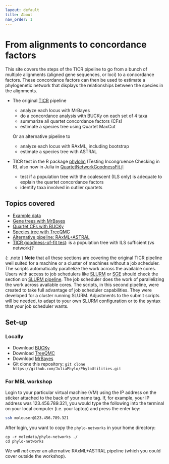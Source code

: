 ```yaml
---
layout: default
title: About
nav_order: 1
---
```


# From alignments to concordance factors

This site covers the steps of the TICR pipeline to go from a bunch of multiple alignments
(aligned gene sequences, or loci) to a concordance factors. These concordance factors can then be used to estimate a phylogenetic network that displays the relationships between the species in the alignments.

- The original [TICR](https://github.com/nstenz/TICR) pipeline

    - analyze each locus with MrBayes
    - do a concordance analysis with BUCKy on each set of 4 taxa
    - summarize all quartet concordance factors (CFs)
    - estimate a species tree using Quartet MaxCut

    Or an alternative pipeline to

    - analyze each locus with RAxML, including bootstrap
    - estimate a species tree with ASTRAL


- TICR test in the R package [phylolm](https://github.com/lamho86/phylolm)
  (Testing Incongruence Checking in R), also now in Julia in [QuartetNetworkGoodnessFit.jl](https://github.com/JuliaPhylo/QuartetNetworkGoodnessFit.jl)

   - test if a population tree with the coalescent (ILS only) is adequate
     to explain the quartet concordance factors
   - identify taxa involved in outlier quartets

## Topics covered

- [Example data](https://juliaphylo.github.io/PhyloUtilities/notebooks/Example-Data.html)
- [Gene trees with MrBayes](https://juliaphylo.github.io/PhyloUtilities/notebooks/Gene-Trees-MrBayes.html)
- [Quartet CFs with BUCKy](https://juliaphylo.github.io/PhyloUtilities/notebooks/Quartet-CF-BUCKy.html)
- [Species tree with TreeQMC](https://juliaphylo.github.io/PhyloUtilities/notebooks/Species-tree-from-quartet-CFs-QMC.html)
- [Alternative pipeline: RAxML+ASTRAL](https://juliaphylo.github.io/PhyloUtilities/notebooks/Gene-Trees-RAxML.html)
- [TICR goodness-of-fit test](https://juliaphylo.github.io/PhyloUtilities/notebooks/TICR-test-tree-versus-network.html): is a population tree with ILS sufficient (vs network)?

{: .note }
**Note** that all these sections are covering the original TICR pipeline well suited for a machine or a cluster of machines without a job scheduler. The scripts automatically parallelize the work across the available cores. Users with access to job schedulers like [SLURM](https://slurm.schedmd.com/) or
[SGE](https://en.wikipedia.org/wiki/Oracle_Grid_Engine) should check the section on [SLURM pipeline](). The job scheduler does the work of parallelizing the work across available cores.
The scripts, in this second pipeline, were created to take full advantage
of job scheduler capabilities. They were developed for a cluster running SLURM. Adjustments to the submit scripts will be needed, to adapt to your own
SLURM configuration or to the syntax that your job scheduler wants.

## Set-up

### Locally

- Download [BUCKy](http://pages.stat.wisc.edu/~ane/bucky/index.html)
- Download [TreeQMC](https://github.com/molloy-lab/TREE-QMC)
- Download [MrBayes](http://nbisweden.github.io/MrBayes/)
- Git clone this repository: `git clone https://github.com/JuliaPhylo/PhyloUtilities.git`

### For MBL workshop

Login to your particular virtual machine (VM) using the IP address on the sticker attached to the back of your name tag. If, for example, your IP address was 123.456.789.321, you would type the following into the terminal on your local computer (i.e. your laptop) and press the enter key:

```bash
ssh moleuser@123.456.789.321
```

After login, you want to copy the `phylo-networks` in your home directory:

```
cp -r moledata/phylo-networks ./
cd phylo-networks
```

We will *not* cover an alternative RAxML+ASTRAL pipeline (which you could cover outside the workshop).


